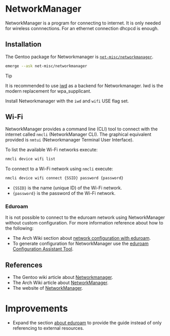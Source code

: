 # NetworkManager

NetworkManager is a program for connecting to internet.
It is only needed for wireless connnections.
For an ethernet connection dhcpcd is enough.

## Installation

The Gentoo package for Networkmanager is [`net-misc/networkmanager`](https://packages.gentoo.org/packages/net-misc/networkmanager).

```sh
emerge --ask net-misc/networkmanager
```

> [!Tip]
> It is recommended to use [iwd](https://wiki.gentoo.org/wiki/Iwd) as a backend for Networkmanager.
> Iwd is the modern replacement for wpa_supplicant.
>
> Install Networkmanager with the `iwd` and `wifi` USE flag set.

## Wi-Fi

NetworkManager provides a command line (CLI) tool to connect with the internet called `nmcli` (NetworkManager CLI).
The graphical equivalent provided is `nmtui` (Networkmanager Terminal User Interface).

To list the available Wi-Fi networks execute:

```sh
nmcli device wifi list
```

To connect to a Wi-Fi network using `nmcli` execute:

```sh
nmcli device wifi connect {SSID} password {password}
```

- `{SSID}` is the name (unique ID) of the Wi-Fi network.
- `{password}` is the password of the Wi-Fi network.

### Eduroam

It is not possible to connect to the eduroam network using NetworkManager without custom configuration.
For more information reference about how to the following:

- The Arch Wiki section about [network configuration with eduroam](https://wiki.archlinux.org/title/Network_configuration/Wireless#eduroam).
- To generate configuration for NetworkManager use the [eduroam Configuration Assistant Tool](https://cat.eduroam.org/).

## References

- The Gentoo wiki article about [Networkmanager](https://wiki.gentoo.org/wiki/NetworkManager).
- The Arch Wiki article about [NetworkManager](https://wiki.archlinux.org/title/NetworkManager).
- The website of [NetworkManager](https://networkmanager.dev/docs/).

# Improvements

- Expand the section [about eduroam](#eduroam) to provide the guide instead of only referencing to external resources.
